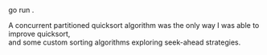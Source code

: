 go run .

A concurrent partitioned quicksort algorithm was the only way I was able to improve quicksort,  
and some custom sorting algorithms exploring seek-ahead strategies.
